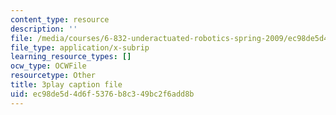 ```yaml
---
content_type: resource
description: ''
file: /media/courses/6-832-underactuated-robotics-spring-2009/ec98de5d4d6f5376b8c349bc2f6add8b_QI09XKVW_8E.vtt
file_type: application/x-subrip
learning_resource_types: []
ocw_type: OCWFile
resourcetype: Other
title: 3play caption file
uid: ec98de5d-4d6f-5376-b8c3-49bc2f6add8b
---
```

